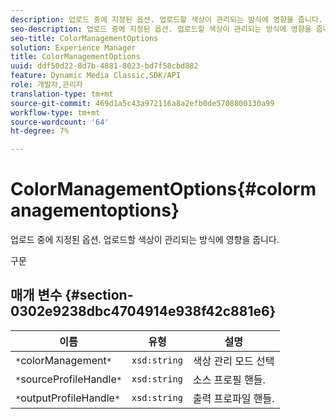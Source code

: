 ```yaml
---
description: 업로드 중에 지정된 옵션. 업로드할 색상이 관리되는 방식에 영향을 줍니다.
seo-description: 업로드 중에 지정된 옵션. 업로드할 색상이 관리되는 방식에 영향을 줍니다.
seo-title: ColorManagementOptions
solution: Experience Manager
title: ColorManagementOptions
uuid: ddf50d22-8d7b-4881-8023-bd7f58cbd882
feature: Dynamic Media Classic,SDK/API
role: 개발자,관리자
translation-type: tm+mt
source-git-commit: 469d1a5c43a972116a8a2efb0de5708800130a99
workflow-type: tm+mt
source-wordcount: '64'
ht-degree: 7%

---
```



# ColorManagementOptions{#colormanagementoptions}

업로드 중에 지정된 옵션. 업로드할 색상이 관리되는 방식에 영향을 줍니다.

구문

## 매개 변수 {#section-0302e9238dbc4704914e938f42c881e6}

| 이름 | 유형 | 설명 |
|---|---|---|
| `*`colorManagement`*` | `xsd:string` | 색상 관리 모드 선택 |
| `*`sourceProfileHandle`*` | `xsd:string` | 소스 프로필 핸들. |
| `*`outputProfileHandle`*` | `xsd:string` | 출력 프로파일 핸들. |

